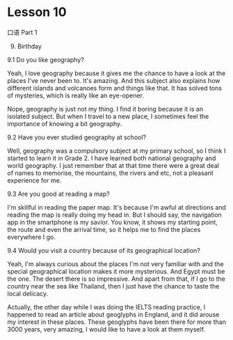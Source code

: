 # Lesson 10

口语 Part 1

9. Birthday

9.1  Do you like geography?

Yeah, I love geography because it gives me the chance to have a look at the places I've never been to. It's amazing. And this subject also explains how different islands and volcanoes form and things like that. It has solved tons of mysteries, which is really like an eye-opener.

Nope, geography is just not my thing. I find it boring because it is an isolated subject. But when I travel to a new place, I sometimes feel the importance of knowing a bit geography.

9.2 Have you ever studied geography at school?

Well, geography was a compulsory subject at my primary school, so I think I started to learn it in Grade 2. I have learned both national geography and world geography. I just remember that at that time there were a great deal of names to memorise, the mountains, the rivers and etc, not a pleasant experience for me.

9.3 Are you good at reading a map?

I'm skillful in reading the paper map. It's because I'm awful at directions and reading the map is really doing my head in. But I should say, the navigation app in the smartphone is my savior. You know, it shows my starting point, the route and even the arrival time, so it helps me to find the places everywhere I go.

9.4 Would you visit a country because of its geographical location?

Yeah, I'm always curious about the places I'm not very familiar with and the special geographical location makes it more mysterious. And Egypt must be the one. The desert there is so impressive. And apart from that, if I go to the country near the sea like Thailand, then I just have the chance to taste the local delicacy.

Actually, the other day while I was doing the IELTS reading practice, I happened to read an article about geoglyphs in England, and it did arouse my interest in these places. These geoglyphs have been there for more than 3000 years, very amazing, I would like to have a look at them myself.